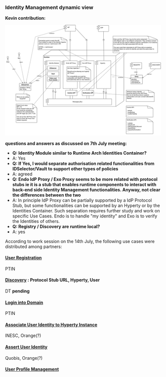 ### Identity Management dynamic view

**Kevin contribution:**

![Kevin proposal](identity-kevin.png)

**questions and answers as discussed on 7th July meeting:**

* **Q: Identity Module similar to Runtime Arch Identities Container?**
* A: Yes
* **Q: If Yes, I would separate authorisation related functionalities from IDSelector/Vault to support other types of policies**
* A: agreed
* **Q: Endo IdP Proxy / Exo Proxy seems to be more related with protocol stubs ie it is a stub that enables runtime components to interact with back-end side Identity Management functionalities. Anyway, not clear the differences between the two**
* A: In principle IdP Proxy can be partially supported by a IdP Protocol Stub, but some functionalities can be supported by an Hyperty or by the Identities Container. Such separation requires further study and work on specific Use Cases. Endo is to handle "my identity" and Exo is to verify the Identities of others.
* **Q: Registry / Discovery are runtime local?**
* A: yes

According to work session on the 14th July, the following use cases were distributed among partners:

#### [User Registration](user-registration.md)

PTIN

#### [Discovery](discovery.md) : Protocol Stub URL, Hyperty, User

DT **pending**

#### [Login into Domain](domain-login.md)

PTIN


#### [Associate User Identity to Hyperty Instance](user-to-hyperty-binding.md)

INESC, Orange(?)

#### [Assert User Identity](user-identity-assertion.md)

Quobis, Orange(?) 

#### [User Profile Management](user-profile-management.md)


